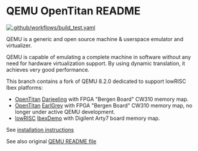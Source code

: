 # QEMU OpenTitan README

[![.github/workflows/build_test.yaml](https://github.com/lowRISC/qemu/actions/workflows/build_test.yaml/badge.svg?branch=ot-darjeeling-8.2.0)](https://github.com/lowRISC/qemu/actions/workflows/build_test.yaml)

QEMU is a generic and open source machine & userspace emulator and virtualizer.

QEMU is capable of emulating a complete machine in software without any need for hardware
virtualization support. By using dynamic translation, it achieves very good performance.

This branch contains a fork of QEMU 8.2.0 dedicated to support lowRISC Ibex platforms:
  * [OpenTitan](https://opentitan.org) [Darjeeling](docs/opentitan/darjeeling.md) with FPGA "Bergen Board"
    CW310 memory map.
  * [OpenTitan](https://opentitan.org) [EarlGrey](docs/opentitan/earlgrey.md) with FPGA "Bergen Board"
    CW310 memory map, no longer under active QEMU development.
  * [lowRISC](https://github.com/lowRISC/ibex-demo-system) [IbexDemo](ibexdemo.md) with Digilent Arty7
    board memory map.

See [installation instructions](docs/opentitan/index.md)

See also original [QEMU README file](README_QEMU.rst)
